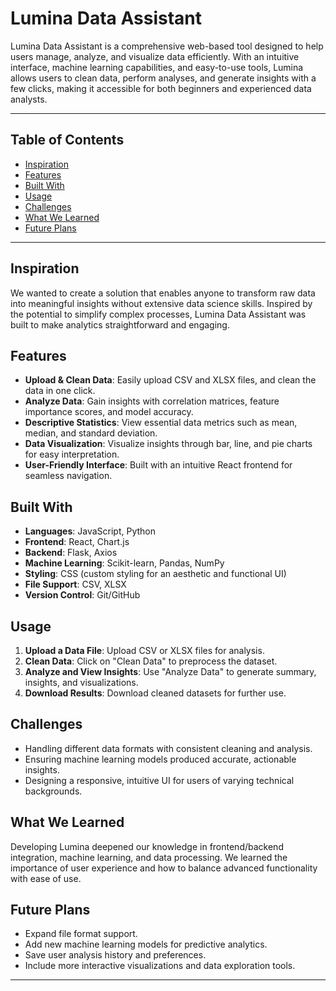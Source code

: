 # Lumina Data Assistant

Lumina Data Assistant is a comprehensive web-based tool designed to help users manage, analyze, and visualize data efficiently. With an intuitive interface, machine learning capabilities, and easy-to-use tools, Lumina allows users to clean data, perform analyses, and generate insights with a few clicks, making it accessible for both beginners and experienced data analysts.

---

## Table of Contents
- [Inspiration](#inspiration)
- [Features](#features)
- [Built With](#built-with)
- [Usage](#usage)
- [Challenges](#challenges)
- [What We Learned](#what-we-learned)
- [Future Plans](#future-plans)

---

## Inspiration
We wanted to create a solution that enables anyone to transform raw data into meaningful insights without extensive data science skills. Inspired by the potential to simplify complex processes, Lumina Data Assistant was built to make analytics straightforward and engaging.

## Features
- **Upload & Clean Data**: Easily upload CSV and XLSX files, and clean the data in one click.
- **Analyze Data**: Gain insights with correlation matrices, feature importance scores, and model accuracy.
- **Descriptive Statistics**: View essential data metrics such as mean, median, and standard deviation.
- **Data Visualization**: Visualize insights through bar, line, and pie charts for easy interpretation.
- **User-Friendly Interface**: Built with an intuitive React frontend for seamless navigation.

## Built With
- **Languages**: JavaScript, Python
- **Frontend**: React, Chart.js
- **Backend**: Flask, Axios
- **Machine Learning**: Scikit-learn, Pandas, NumPy
- **Styling**: CSS (custom styling for an aesthetic and functional UI)
- **File Support**: CSV, XLSX
- **Version Control**: Git/GitHub

## Usage
1. **Upload a Data File**: Upload CSV or XLSX files for analysis.
2. **Clean Data**: Click on "Clean Data" to preprocess the dataset.
3. **Analyze and View Insights**: Use "Analyze Data" to generate summary, insights, and visualizations.
4. **Download Results**: Download cleaned datasets for further use.

## Challenges
- Handling different data formats with consistent cleaning and analysis.
- Ensuring machine learning models produced accurate, actionable insights.
- Designing a responsive, intuitive UI for users of varying technical backgrounds.

## What We Learned
Developing Lumina deepened our knowledge in frontend/backend integration, machine learning, and data processing. We learned the importance of user experience and how to balance advanced functionality with ease of use.

## Future Plans
- Expand file format support.
- Add new machine learning models for predictive analytics.
- Save user analysis history and preferences.
- Include more interactive visualizations and data exploration tools.

---
